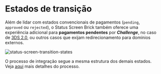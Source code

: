 # Estados de transição

Além de lidar com estados convencionais de pagamentos (`pending`, `approved` ou `rejected`), o Status Screen Brick também oferece uma experiência adicional para **pagamentos pendentes** por **_Challenge_**, no caso de [3DS 2.0](/developers/pt/docs/checkout-bricks/how-tos/improve-payment-approval/3ds), ou outros casos que exijam redirecionamento para domínios externos.

![status-screen-transition-states](checkout-bricks/status-screen-transition-states-pt.gif)

O processo de integração segue a mesma estrutura dos demais estados. Veja [aqui](/developers/pt/docs/checkout-bricks/status-screen-brick/default-rendering) mais detalhes do processo.